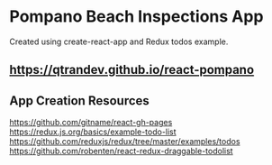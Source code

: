 # Pompano Beach Inspections App

Created using create-react-app and Redux todos example.

## https://qtrandev.github.io/react-pompano

## App Creation Resources

https://github.com/gitname/react-gh-pages  
https://redux.js.org/basics/example-todo-list  
https://github.com/reduxjs/redux/tree/master/examples/todos  
https://github.com/robenten/react-redux-draggable-todolist  
